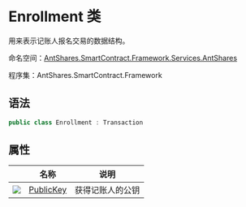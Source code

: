 # Enrollment 类

用来表示记账人报名交易的数据结构。

命名空间：[AntShares.SmartContract.Framework.Services.AntShares](../AntShares.md)

程序集：AntShares.SmartContract.Framework

## 语法

```c#
public class Enrollment : Transaction
```

## 属性

|                                          | 名称                                   | 说明       |
| ---------------------------------------- | ------------------------------------ | -------- |
| ![](https://i-msdn.sec.s-msft.com/dynimg/IC74937.jpeg) | [PublicKey](Enrollment/PublicKey.md) | 获得记账人的公钥 |

